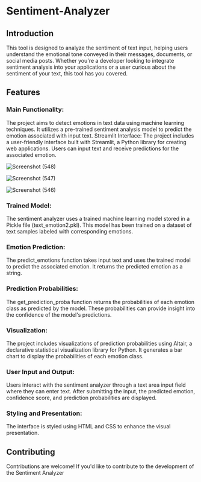 # Sentiment-Analyzer

## Introduction
This tool is designed to analyze the sentiment of text input, helping users understand the emotional tone conveyed in their messages, documents, or social media posts. Whether you're a developer looking to integrate sentiment analysis into your applications or a user curious about the sentiment of your text, this tool has you covered.

## Features
### Main Functionality: 
The project aims to detect emotions in text data using machine learning techniques. It utilizes a pre-trained sentiment analysis model to predict the emotion associated with input text.
Streamlit Interface: The project includes a user-friendly interface built with Streamlit, a Python library for creating web applications. Users can input text and receive predictions for the associated emotion.

![Screenshot (548)](https://github.com/tharushikaDyayinna/Sentiment-Analyzer/assets/102175958/b3b60a19-5b4a-4494-b570-6aed30d342ad)

![Screenshot (547)](https://github.com/tharushikaDyayinna/Sentiment-Analyzer/assets/102175958/c8426144-e409-4b6a-9d0e-c0373adf4200)

![Screenshot (546)](https://github.com/tharushikaDyayinna/Sentiment-Analyzer/assets/102175958/19f6461c-b3cc-46b7-ae0d-6c24f2393932)

### Trained Model: 
The sentiment analyzer uses a trained machine learning model stored in a Pickle file (text_emotion2.pkl). This model has been trained on a dataset of text samples labeled with corresponding emotions.

### Emotion Prediction: 
The predict_emotions function takes input text and uses the trained model to predict the associated emotion. It returns the predicted emotion as a string.

### Prediction Probabilities: 
The get_prediction_proba function returns the probabilities of each emotion class as predicted by the model. These probabilities can provide insight into the confidence of the model's predictions.

### Visualization: 
The project includes visualizations of prediction probabilities using Altair, a declarative statistical visualization library for Python. It generates a bar chart to display the probabilities of each emotion class.

### User Input and Output: 
Users interact with the sentiment analyzer through a text area input field where they can enter text. After submitting the input, the predicted emotion, confidence score, and prediction probabilities are displayed.

### Styling and Presentation: 
The interface is styled using HTML and CSS to enhance the visual presentation. 

## Contributing
Contributions are welcome! If you'd like to contribute to the development of the Sentiment Analyzer

